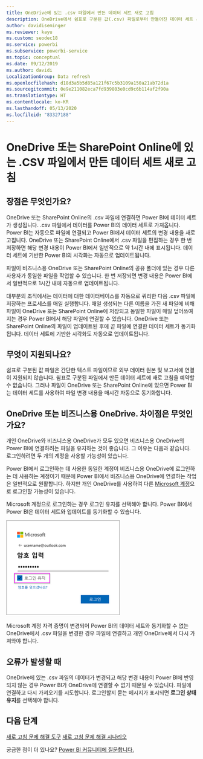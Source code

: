 ```yaml
---
title: OneDrive에 있는 .csv 파일에서 만든 데이터 세트 새로 고침
description: OneDrive에서 쉼표로 구분된 값(.csv) 파일로부터 만들어진 데이터 세트 새로 고침
author: davidiseminger
ms.reviewer: kayu
ms.custom: seodec18
ms.service: powerbi
ms.subservice: powerbi-service
ms.topic: conceptual
ms.date: 09/12/2019
ms.author: davidi
LocalizationGroup: Data refresh
ms.openlocfilehash: d18d3a5b5d85a121f67c5b3109a150a21ab72d1a
ms.sourcegitcommit: 0e9e211082eca7fd939803e0cd9c6b114af2f90a
ms.translationtype: HT
ms.contentlocale: ko-KR
ms.lasthandoff: 05/13/2020
ms.locfileid: "83327188"
---
```

# <a name="refresh-a-dataset-created-from-a-csv-file-on-onedrive-or-sharepoint-online"></a>OneDrive 또는 SharePoint Online에 있는 .CSV 파일에서 만든 데이터 세트 새로 고침
## <a name="what-are-the-advantages"></a>장점은 무엇인가요?
OneDrive 또는 SharePoint Online의 .csv 파일에 연결하면 Power BI에 데이터 세트가 생성됩니다. .csv 파일에서 데이터를 Power BI의 데이터 세트로 가져옵니다. Power BI는 자동으로 파일에 연결되고 Power BI에서 데이터 세트의 변경 내용을 새로 고칩니다. OneDrive 또는 SharePoint Online에서 .csv 파일을 편집하는 경우 한 번 저장하면 해당 변경 내용이 Power BI에서 일반적으로 약 1시간 내에 표시됩니다. 데이터 세트에 기반한 Power BI의 시각화는 자동으로 업데이트됩니다.

파일이 비즈니스용 OneDrive 또는 SharePoint Online의 공유 폴더에 있는 경우 다른 사용자가 동일한 파일을 작업할 수 있습니다. 한 번 저장되면 변경 내용은 Power BI에서 일반적으로 1시간 내에 자동으로 업데이트됩니다.

대부분의 조직에서는 데이터에 대한 데이터베이스를 자동으로 쿼리한 다음 .csv 파일에 저장하는 프로세스를 매일 실행합니다. 매일 생성되는 다른 이름을 가진 새 파일에 비해 파일이 OneDrive 또는 SharePoint Online에 저장되고 동일한 파일이 매일 덮어쓰여지는 경우 Power BI에서 해당 파일에 연결할 수 있습니다. OneDrive 또는 SharePoint Online의 파일이 업데이트된 후에 곧 파일에 연결한 데이터 세트가 동기화됩니다. 데이터 세트에 기반한 시각화도 자동으로 업데이트됩니다.

## <a name="whats-supported"></a>무엇이 지원되나요?
쉼표로 구분된 값 파일은 간단한 텍스트 파일이므로 외부 데이터 원본 및 보고서에 연결이 지원되지 않습니다. 쉼표로 구분된 파일에서 만든 데이터 세트에 새로 고침을 예약할 수 없습니다. 그러나 파일이 OneDrive 또는 SharePoint Online에 있으면 Power BI는 데이터 세트를 사용하여 파일 변경 내용을 매시간 자동으로 동기화합니다.

## <a name="onedrive-or-onedrive-for-business-whats-the-difference"></a>OneDrive 또는 비즈니스용 OneDrive. 차이점은 무엇인가요?
개인 OneDrive와 비즈니스용 OneDrive가 모두 있으면 비즈니스용 OneDrive의 Power BI에 연결하려는 파일을 유지하는 것이 좋습니다. 그 이유는 다음과 같습니다. 로그인하려면 두 개의 계정을 사용할 가능성이 있습니다.

Power BI에서 로그인하는 데 사용한 동일한 계정이 비즈니스용 OneDrive에 로그인하는 데 사용하는 계정이기 때문에 Power BI에서 비즈니스용 OneDrive에 연결하는 작업은 일반적으로 원활합니다. 하지만 개인 OneDrive를 사용하여 다른 [Microsoft 계정](https://account.microsoft.com)으로 로그인할 가능성이 있습니다.

Microsoft 계정으로 로그인하는 경우 로그인 유지를 선택해야 합니다. Power BI에서 Power BI은 데이터 세트와 업데이트를 동기화할 수 있습니다.

![로그인 예](media/refresh-csv-file-onedrive/refresh_signin_keepmesignedin.png)

Microsoft 계정 자격 증명이 변경되어 Power BI의 데이터 세트와 동기화할 수 없는 OneDrive에서 .csv 파일을 변경한 경우 파일에 연결하고 개인 OneDrive에서 다시 가져와야 합니다.

## <a name="when-things-go-wrong"></a>오류가 발생할 때
OneDrive에 있는 .csv 파일의 데이터가 변경되고 해당 변경 내용이 Power BI에 반영되지 않는 경우 Power BI가 OneDrive에 연결할 수 없기 때문일 수 있습니다. 파일에 연결하고 다시 가져오기를 시도합니다. 로그인할지 묻는 메시지가 표시되면 **로그인 상태 유지**를 선택해야 합니다.

## <a name="next-steps"></a>다음 단계
[새로 고침 문제 해결 도구](service-gateway-onprem-tshoot.md)
[새로 고침 문제 해결 시나리오](refresh-troubleshooting-refresh-scenarios.md)

궁금한 점이 더 있나요? [Power BI 커뮤니티에 질문합니다.](https://community.powerbi.com/)


